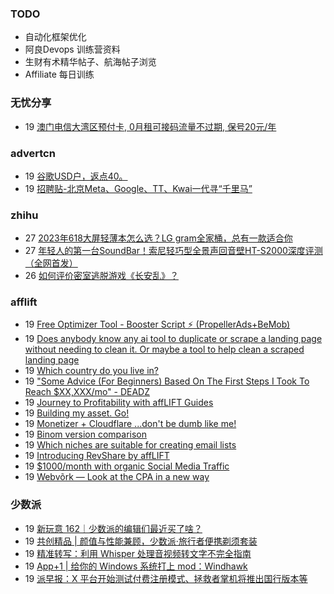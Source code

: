 ### TODO
-  自动化框架优化
-  阿良Devops 训练营资料
-  生财有术精华帖子、航海帖子浏览
-  Affiliate 每日训练

### 无忧分享
<!-- ruyo:START -->
-  19 [澳门电信大湾区预付卡, 0月租可接码流量不过期, 保号20元/年](https://51.ruyo.net/18504.html)<!-- ruyo:END -->

### advertcn
<!-- advertcn:START -->
-  19 [谷歌USD户，返点40。](https://www.advertcn.com/forum.php?mod=viewthread&tid=112592)
-  19 [招聘贴-北京Meta、Google、TT、Kwai一代寻“千里马”](https://www.advertcn.com/forum.php?mod=viewthread&tid=112584)<!-- advertcn:END -->

### zhihu
<!-- zhihu:START -->
-  27 [2023年618大屏轻薄本怎么选？LG gram全家桶，总有一款适合你](http://zhuanlan.zhihu.com/p/632641888?utm_campaign=rss&utm_medium=rss&utm_source=rss&utm_content=title)
-  27 [年轻人的第一台SoundBar！索尼轻巧型全景声回音壁HT-S2000深度评测（全网首发）](http://zhuanlan.zhihu.com/p/630990296?utm_campaign=rss&utm_medium=rss&utm_source=rss&utm_content=title)
-  26 [如何评价密室逃脱游戏《长安乱》？](http://www.zhihu.com/question/563950552/answer/3045961312?utm_campaign=rss&utm_medium=rss&utm_source=rss&utm_content=title)<!-- zhihu:END -->

### afflift
<!-- afflift:START -->
-  19 [Free Optimizer Tool - Booster Script ⚡ &lpar;PropellerAds+BeMob&rpar;](https://afflift.com/f/threads/free-optimizer-tool-booster-script-%E2%9A%A1-propellerads-bemob.10601/)
-  19 [Does anybody know any ai tool to duplicate or scrape a landing page without needing to clean it. Or maybe a tool to help clean a scraped landing page](https://afflift.com/f/threads/does-anybody-know-any-ai-tool-to-duplicate-or-scrape-a-landing-page-without-needing-to-clean-it-or-maybe-a-tool-to-help-clean-a-scraped-landing-page.11811/)
-  19 [Which country do you live in?](https://afflift.com/f/threads/which-country-do-you-live-in.65/)
-  19 [&quot;Some Advice &lpar;For Beginners&rpar; Based On The First Steps I Took To Reach $XX,XXX/mo&quot; - DEADZ](https://afflift.com/f/threads/some-advice-for-beginners-based-on-the-first-steps-i-took-to-reach-xx-xxx-mo-deadz.2016/)
-  19 [Journey to Profitability with affLIFT Guides](https://afflift.com/f/threads/journey-to-profitability-with-afflift-guides.10148/)
-  19 [Building my asset. Go!](https://afflift.com/f/threads/building-my-asset-go.11736/)
-  19 [Monetizer + Cloudflare ...don&#39;t be dumb like me!](https://afflift.com/f/threads/monetizer-cloudflare-dont-be-dumb-like-me.2779/)
-  19 [Binom version comparison](https://afflift.com/f/threads/binom-version-comparison.11806/)
-  19 [Which niches are suitable for creating email lists](https://afflift.com/f/threads/which-niches-are-suitable-for-creating-email-lists.11777/)
-  19 [Introducing RevShare by affLIFT](https://afflift.com/f/threads/introducing-revshare-by-afflift.11814/)
-  19 [$1000/month with organic Social Media Traffic](https://afflift.com/f/threads/1000-month-with-organic-social-media-traffic.11818/)
-  19 [Webvõrk — Look at the CPA in a new way](https://afflift.com/f/threads/webv%C3%B5rk-%E2%80%94-look-at-the-cpa-in-a-new-way.2820/)<!-- afflift:END -->

### 少数派
<!-- sspai:START -->
-  19 [新玩意 162｜少数派的编辑们最近买了啥？](https://sspai.com/post/83702)
-  19 [共创精品 | 颜值与性能兼顾，少数派·旅行者便携剃须套装](https://sspai.com/post/83686)
-  19 [精准转写：利用 Whisper 处理音视频转文字不完全指南](https://sspai.com/post/83644)
-  19 [App+1 | 给你的 Windows 系统打上 mod：Windhawk](https://sspai.com/post/83569)
-  19 [派早报：X 平台开始测试付费注册模式、拯救者掌机将推出国行版本等](https://sspai.com/post/83687)<!-- sspai:END -->

